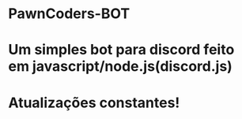 # PawnCoders-BOT

# Um simples bot para discord feito em javascript/node.js(discord.js)

# Atualizações constantes!
